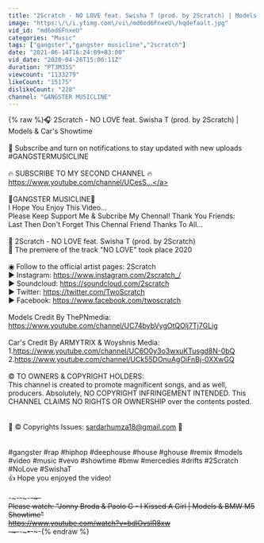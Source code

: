 ```yaml
---
title: "2Scratch - NO LOVE feat. Swisha T (prod. by 2Scratch) | Models & Car's Showtime"
image: "https:\/\/i.ytimg.com\/vi\/md6od6FnxeU\/hqdefault.jpg"
vid_id: "md6od6FnxeU"
categories: "Music"
tags: ["gangster","gangster musicline","2scratch"]
date: "2021-06-14T16:24:09+03:00"
vid_date: "2020-04-26T15:00:11Z"
duration: "PT3M35S"
viewcount: "1133279"
likeCount: "15175"
dislikeCount: "228"
channel: "GANGSTER MUSICLINE"
---
```

{% raw %}🎧 2Scratch - NO LOVE feat. Swisha T (prod. by 2Scratch) | Models &amp; Car's Showtime<br /><br />🔔 Subscribe and turn on notifications to stay updated with new uploads #GANGSTERMUSICLINE<br /><br />🔥 SUBSCRIBE TO MY SECOND CHANNEL 🔥<br /><a rel="nofollow" target="blank" href="https://www.youtube.com/channel/UCesS...">https://www.youtube.com/channel/UCesS...</a><br /><br />🔽GANGSTER MUSICLINE🔽<br />I Hope You Enjoy This Video...<br />Please Keep Support Me &amp; Subcribe My Chennal! Thank You Friends:<br />Last Then Don't Forget This Chennal Friend Thanks To All...<br /><br />🎵 2Scratch - NO LOVE feat. Swisha T (prod. by 2Scratch)<br />🎫 The premiere of the track &quot;NO LOVE&quot; took place 2020<br /><br />◉ Follow to the official artist pages: 2Scratch<br />► Instagram: <a rel="nofollow" target="blank" href="https://www.instagram.com/2scratch_/">https://www.instagram.com/2scratch_/</a><br />► Soundcloud: <a rel="nofollow" target="blank" href="https://soundcloud.com/2scratch">https://soundcloud.com/2scratch</a><br />► Twitter: <a rel="nofollow" target="blank" href="https://twitter.com/TwoScratch">https://twitter.com/TwoScratch</a><br />► Facebook: <a rel="nofollow" target="blank" href="https://www.facebook.com/twoscratch">https://www.facebook.com/twoscratch</a>   <br /><br />Models Credit By ThePNmedia:<br /><a rel="nofollow" target="blank" href="https://www.youtube.com/channel/UC74bybVygOtQOlj7Tj7GLig">https://www.youtube.com/channel/UC74bybVygOtQOlj7Tj7GLig</a><br /><br />Car's Credit By ARMYTRIX &amp; Woyshnis Media:<br />1.<a rel="nofollow" target="blank" href="https://www.youtube.com/channel/UC6O0y3o3wxuKTusgd8N-0bQ">https://www.youtube.com/channel/UC6O0y3o3wxuKTusgd8N-0bQ</a><br />2.<a rel="nofollow" target="blank" href="https://www.youtube.com/channel/UCk55DOnuAgOiFnBj-0XXwGQ">https://www.youtube.com/channel/UCk55DOnuAgOiFnBj-0XXwGQ</a><br /><br />© TO OWNERS &amp; COPYRIGHT HOLDERS:<br />This channel is created to promote magnificent songs, and as well, producers. Absolutely, NO COPYRIGHT INFRINGEMENT INTENDED. This CHANNEL CLAIMS NO RIGHTS OR OWNERSHIP over the contents posted.<br /><br /><br />🚫  ©️ Copyrights Issues: sardarhumza18@gmail.com  🚫<br /><br /><br />#gangster #rap #hiphop #deephouse #house #ghouse #remix #models #video #music #vevo #showtime #bmw #mercedies #drifts #2Scratch #NoLove #SwishaT<br />👍 Hope you enjoyed the video!<br /><br />-~-~~-~~~-~~-~-<br />Please watch: &quot;Jonny Broda &amp; Paolo G - I Kissed A Girl | Models &amp; BMW M5 Showtime&quot; <br /><a rel="nofollow" target="blank" href="https://www.youtube.com/watch?v=bdlOvslR8xw">https://www.youtube.com/watch?v=bdlOvslR8xw</a><br />-~-~~-~~~-~~-~-{% endraw %}
